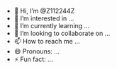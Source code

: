 - 👋 Hi, I’m @Z112244Z
- 👀 I’m interested in ...
- 🌱 I’m currently learning ...
- 💞️ I’m looking to collaborate on ...
- 📫 How to reach me ...
- 😄 Pronouns: ...
- ⚡ Fun fact: ...

<!---
Z112244Z/Z112244Z is a ✨ special ✨ repository because its `README.md` (this file) appears on your GitHub profile.
You can click the Preview link to take a look at your changes.
--->
